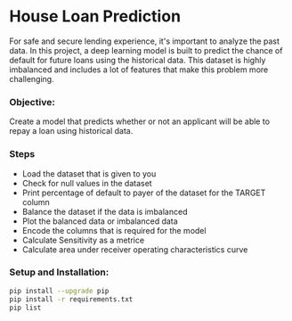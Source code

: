 # House Loan Prediction

For safe and secure lending experience, it's important to analyze the past data.
In this project, a deep learning model is built to predict the chance of default for future loans using the historical data. This dataset is highly imbalanced and includes a lot of features that make this problem more challenging.

### Objective:
Create a model that predicts whether or not an applicant will be able to repay a loan using historical data.

### Steps
- Load the dataset that is given to you
- Check for null values in the dataset
- Print percentage of default to payer of the dataset for the TARGET column
- Balance the dataset if the data is imbalanced
- Plot the balanced data or imbalanced data
- Encode the columns that is required for the model
- Calculate Sensitivity as a metrice
- Calculate area under receiver operating characteristics curve

### Setup and Installation:
```bash
pip install --upgrade pip
pip install -r requirements.txt
pip list
```
